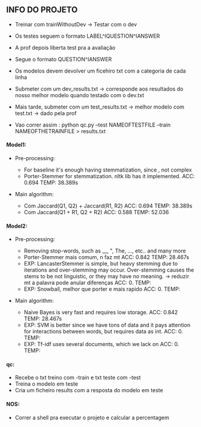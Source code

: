 ## INFO DO PROJETO
- Treinar com trainWithoutDev -> Testar com o dev
- Os testes seguem o formato LABEL^IQUESTION^IANSWER

- A prof depois liberta test pra a avaliação
- Segue o formato QUESTION^IANSWER

- Os modelos devem devolver um ficehiro txt com a categoria de cada linha

- Submeter com um dev_results.txt -> corresponde aos resultados do nosso melhor modelo quando testado com o dev.txt
- Mais tarde, submeter com um test_results.txt -> melhor modelo com test.txt -> dado pela prof

- Vao correr assim : python qc.py –test NAMEOFTESTFILE –train NAMEOFTHETRAINFILE > results.txt


#### Model1:

- Pre-processing:
    - For baseline it's enough having stemmatization, since , not complex
    - Porter-Stemmer for stemmatization. nltk lib has it implemented. 
        ACC: 0.694  TEMP: 38.389s

- Main algorithm:
    - Com Jaccard(Q1, Q2) + Jaccard(R1, R2)
        ACC: 0.694 TEMP: 38.389s
    - Com Jaccard(Q1 + R1, Q2 + R2)
        ACC: 0.588 TEMP: 52.036 


#### Model2:

- Pre-processing:
    - Removing stop-words, such as __, ", The, ..., etc.. and many more
    - Porter-Stemmer mais comum, n faz mt 
        ACC: 0.842 TEMP: 28.467s
    - EXP: LancasterStemmer is simple, but heavy stemming due to iterations and over-stemming may occur. Over-stemming causes the stems to be not linguistic, or they may have no meaning. -> reduzir mt a palavra pode anular diferenças
        ACC: 0. TEMP: 
    - EXP: Snowball, melhor que porter e mais rapido
        ACC: 0. TEMP:  

- Main algorithm:
    - Naive Bayes is very fast and requires low storage.
        ACC: 0.842 TEMP: 28.467s
    - EXP: SVM is better since we have tons of data and it pays attention for interactions between words, but requires data as int.
        ACC: 0. TEMP: 
    - EXP: Tf-idf uses several documents, which we lack on 
        ACC: 0. TEMP: 


#### qc:
- Recebe o txt treino com -train e txt teste com -test
- Treina o modelo em teste
- Cria um ficheiro results com a resposta do modelo em teste


#### NOS:
- Correr a shell pra executar o projeto e calcular a percentagem

